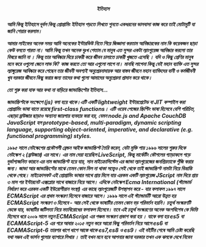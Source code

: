 <h5 align="center">ইতিহাস<h5>
   

আমি কিন্তু ইতিহাসে দূর্বল কিন্তু প্রোগ্রামিং ইতিহাস পড়তে লিখতে শুনতে একধরনের ভালবাসা কাজ করে তাই মোটামুটি যা জানি শেয়ার করলাম।

আমার লাইফের অনেক সময় আমি অনেকের ইন্টারভিউ  নিতে গিয়ে জিজ্ঞাসা করতাম আবিষ্কারকের নাম কি কয়েকজন ছাড়া কেউ বলতে পারত না। আমি কিন্তু তখন অনেক দুঃখ পেতাম যে মানুষ এত সুন্দর একটা ল্যাংগুয়েজ আবিষ্কার করলো তার বিষয়ে জানি না । কিন্তু তার আবিষ্কার দিয়ে চাকরী করে জীবন চালাতে চাকরী খুজতে এসেছি । যদি ও কিছু শ্রেণির মানুষ মনে করে ওগুলো জেনে লাভ কি? কাজ করতে তো আর এগুলো লাগে না। মানছি লাগেনা কিন্তু যেই মহান ব্যাক্তি এত সুন্দর ল্যাঙ্গুয়েজ আবিষ্কার করে গেছেন তার জীবনী অবশ্যই অনুপ্রেরনাদায়ক আর বাস্তব জীবনে মহান ব্যাক্তিদের বানী ও কর্মজীবনী খুব দরকার জীবনে কিছু করার জন্য তাদের কথা গুলো আমাদের অনুপ্রেরনা প্রাদান করে থাকে। 

তো শুরু করা যাক আর কথা না বাড়িয়ে জাভাস্ক্রিপ্টের ইতিহাস...

জাভাস্ক্রিপ্টকে সংক্ষেপে (js) বলা হয়ে থাকে।এটি একটি lightweight ইন্টারপ্রেটেড বা JIT কম্পাইল করা প্রোগ্রামিং ভাষা যাতে রয়েছে first-class functions। এটি ওয়েব পেজের স্ক্রিপ্টিং ভাষা হিসেবে বেশি পরিচিত, এছাড়া ব্রাউজার ছাড়াও অন্যান্য জায়গায় ব্যবহার করা হয়, যেমন node.js and Apache CouchDB JavaScript হল prototype-based, multi-paradigm, dynamic scripting language, supporting object-oriented, imperative, and declarative (e.g. functional programming) styles.

১৯৯৫ সালে নেটস্কেপের প্রকৌশলী ব্রেন্ডন আইক জাভাস্ক্রিপ্ট তৈরি করেন, যেটা মুক্তি পায় ১৯৯৬ সালের শুরুর দিকে নেটস্কেপ ২ (ব্রাউজার) এর সাথে। এর নাম দেয়া হয়েছিল LiveScript, কিন্তু মার্কেটিং কৌশলের গ্যাড়াকলে পড়ে দুর্ভাগ্যজনিত কারনে এর নাম জাভাস্ক্রিপ্ট হয়ে যায়, সান মাইক্রোসিস্টেম এর জাভা ল্যাংগুয়েজের জনপ্রিয়তাকে পুঁজি করার জন্য। জাভা আর জাভাস্ক্রিপ্টের মাঝে তেমন কোন মিল না থাকা সত্ত্বেও সেই থেকে তাই জাভাস্ক্রিপ্ট নামটা নিয়ে বিভ্রান্তি থেকে গেছে। মাইক্রোসফট এই প্রোগ্রামিং ভাষার সাথে প্রায় মিলে যায় এরকম একটি ল্যাংগুয়েজ JScript নাম দিয়ে প্রায় ৩ মাস পর ইন্টারনেট এক্সপ্লোর সাথে বাজারে নিয়ে আসে। এদিকে নেটস্কেপ Ecma International (স্ট্যান্ডার্ড নির্ধারণ করে এরকম একটি ইউরোপীয়ান সংস্থা) এর কাছে ল্যাংগুয়েজটি উপস্থাপন করে - যার ফলাফল ১৯৯৭ সালে ECMAScript এর প্রথম সংস্করণ হিসেবে বাজারে আসে। ১৯৯৯ সালে এই স্ট্যান্ডার্ডটি আরো উন্নত হয় ECMAScript সংস্করণ ৩ হিসেবে - আর সেই থেকে ভাষাটির তেমন কোন বড় পরিবর্তন হয়নি। চতুর্থ সংস্করণটি ভেস্তে যায়, ভাষাটির জটিলতা নিয়ে মতবিরোধের ফলাফল হিসেবে। তবে এই চতুর্থ সংস্করণের অনেক অংশবিশেষ কে ভিত্তি হিসেবে ধরে ২০০৯ সালে নতুন ECMAScript এর পঞ্চম সংস্করণ প্রকাশ করা হয় । যাকে বলা হয় es5 বা  ECAMAScript-5 এর পরে আবার ২০১৫ নতুন করে আরো কিছু পরিবর্তন নিয়ে আসে   es6 বা ECAMAScript-6 তারপর ধাপে ধাপে আস্তে থাকে es7,es8 ও es9। এই বইটির শেষে আমি চেষ্টা করেছি যথা সম্ভব এই ভার্সন গুলোর ব্যাপারে লিখার । তাই যখন মনে হবে আপনার জানা দরকার তখন এক ঝলকে দেখে নিবেন 

 
